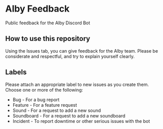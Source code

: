 # Alby Feedback #

Public feedback for the Alby Discord Bot

## How to use this repository ##

Using the Issues tab, you can give feedback for the Alby team.  Please be considerate and respectful, and try to explain yourself clearly.

## Labels ##

Please attach an appropriate label to new issues as you create them.  Choose one or more of the following:

 * Bug - For a bug report
 * Feature - For a feature request
 * Sound - For a request to add a new sound
 * Soundboard - For a request to add a new soundboard
 * Incident - To report downtime or other serious issues with the bot

